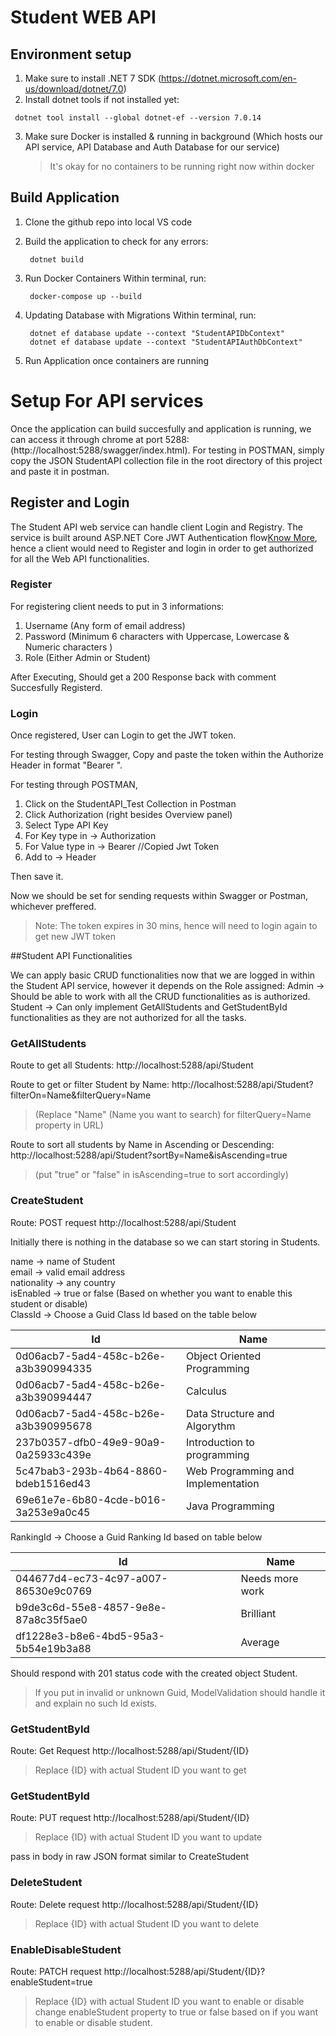 # Student WEB API

## Environment setup

1. Make sure to install .NET 7 SDK (https://dotnet.microsoft.com/en-us/download/dotnet/7.0)
2. Install dotnet tools if not installed yet:

```
 dotnet tool install --global dotnet-ef --version 7.0.14

```

3. Make sure Docker is installed & running in background (Which hosts our API service, API Database and Auth Database for our service)
   > It's okay for no containers to be running right now within docker

## Build Application

1. Clone the github repo into local VS code
2. Build the application to check for any errors:

   ```
    dotnet build
   ```

3. Run Docker Containers
   Within terminal, run:

   ```
    docker-compose up --build

   ```

4. Updating Database with Migrations
   Within terminal, run:

   ```
    dotnet ef database update --context "StudentAPIDbContext"
    dotnet ef database update --context "StudentAPIAuthDbContext"

   ```

5. Run Application once containers are running

# Setup For API services

Once the application can build succesfully and application is running, we can access it through chrome at port 5288:(http://localhost:5288/swagger/index.html).
For testing in POSTMAN, simply copy the JSON StudentAPI collection file in the root directory of this project and paste it in postman.

## Register and Login

The Student API web service can handle client Login and Registry. The service is built around ASP.NET Core JWT Authentication flow[Know More](https://dev.to/fabriziobagala/jwt-authentication-in-aspnet-13ma), hence a client would need to Register and login in order to get authorized for all the Web API functionalities.

### Register

For registering client needs to put in 3 informations:

1.  Username (Any form of email address)
2.  Password (Minimum 6 characters with Uppercase, Lowercase & Numeric characters )
3.  Role (Either Admin or Student)

After Executing, Should get a 200 Response back with comment Succesfully Registerd.

### Login

Once registered, User can Login to get the JWT token.

For testing through Swagger, Copy and paste the token within the Authorize Header in format "Bearer <paste JWT Token we got >".

For testing through POSTMAN,

1. Click on the StudentAPI_Test Collection in Postman
2. Click Authorization (right besides Overview panel)
3. Select Type API Key
4. For Key type in -> Authorization
5. For Value type in -> Bearer //Copied Jwt Token
6. Add to -> Header

Then save it.

Now we should be set for sending requests within Swagger or Postman, whichever preffered.

> Note: The token expires in 30 mins, hence will need to login again to get new JWT token

##Student API Functionalities

We can apply basic CRUD functionalities now that we are logged in within the Student API service, however it depends on the Role assigned:
Admin -> Should be able to work with all the CRUD functionalities as is authorized.
Student -> Can only implement GetAllStudents and GetStudentById functionalities as they are not authorized for all the tasks.

### GetAllStudents

Route to get all Students: http://localhost:5288/api/Student

Route to get or filter Student by Name: http://localhost:5288/api/Student?filterOn=Name&filterQuery=Name

> (Replace "Name" (Name you want to search) for filterQuery=Name property in URL)

Route to sort all students by Name in Ascending or Descending: http://localhost:5288/api/Student?sortBy=Name&isAscending=true

> (put "true" or "false" in isAscending=true to sort accordingly)

### CreateStudent

Route: POST request http://localhost:5288/api/Student

Initially there is nothing in the database so we can start storing in Students.

name -> name of Student <br>
email -> valid email address<br>
nationality -> any country<br>
isEnabled -> true or false (Based on whether you want to enable this student or disable)<br>
ClassId -> Choose a Guid Class Id based on the table below<br>

| Id                                   | Name                               |
| ------------------------------------ | ---------------------------------- |
| 0d06acb7-5ad4-458c-b26e-a3b390994335 | Object Oriented Programming        |
| 0d06acb7-5ad4-458c-b26e-a3b390994447 | Calculus                           |
| 0d06acb7-5ad4-458c-b26e-a3b390995678 | Data Structure and Algorythm       |
| 237b0357-dfb0-49e9-90a9-0a25933c439e | Introduction to programming        |
| 5c47bab3-293b-4b64-8860-bdeb1516ed43 | Web Programming and Implementation |
| 69e61e7e-6b80-4cde-b016-3a253e9a0c45 | Java Programming                   |

RankingId -> Choose a Guid Ranking Id based on table below

| Id                                   | Name            |
| ------------------------------------ | --------------- |
| 044677d4-ec73-4c97-a007-86530e9c0769 | Needs more work |
| b9de3c6d-55e8-4857-9e8e-87a8c35f5ae0 | Brilliant       |
| df1228e3-b8e6-4bd5-95a3-5b54e19b3a88 | Average         |

Should respond with 201 status code with the created object Student.

> If you put in invalid or unknown Guid, ModelValidation should handle it and explain no such Id exists.

### GetStudentById

Route: Get Request http://localhost:5288/api/Student/{ID}

> Replace {ID} with actual Student ID you want to get

### GetStudentById

Route: PUT request http://localhost:5288/api/Student/{ID}

> Replace {ID} with actual Student ID you want to update

pass in body in raw JSON format similar to CreateStudent

### DeleteStudent

Route: Delete request http://localhost:5288/api/Student/{ID}

> Replace {ID} with actual Student ID you want to delete

### EnableDisableStudent

Route: PATCH request http://localhost:5288/api/Student/{ID}?enableStudent=true

> Replace {ID} with actual Student ID you want to enable or disable
> change enableStudent property to true or false based on if you want to enable or disable student.
